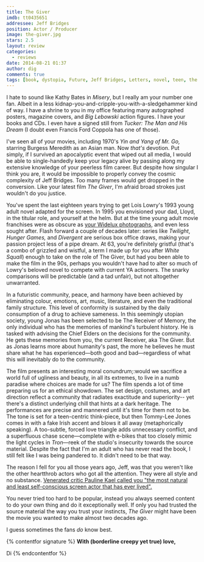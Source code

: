 ```yaml
---
title: The Giver
imdb: tt0435651
addressee: Jeff Bridges
position: Actor / Producer
image: the-giver.jpg
stars: 2.5
layout: review 
categories: 
  - reviews
date: 2014-08-21 01:37
author: dig
comments: true
tags: [book, dystopia, Future, Jeff Bridges, Letters, novel, teen, the giver, utopia, YA novel]
---
```

I hate to sound like Kathy Bates in _Misery_, but I really am your number one fan. Albeit in a less kidnap-you-and-cripple-you-with-a-sledgehammer kind of way. I have a shrine to you in my office featuring many autographed posters, magazine covers, and _Big Lebowski_ action figures. I have your books and CDs. I even have a signed still from *Tucker: The Man and His Dream* (I doubt even Francis Ford Coppola has one of those).

I've seen all of your movies, including 1970's _Yin and Yang of Mr. Go,_ starring Burgess Meredith as an Asian man. Now _that's_ devotion. Put simply, if I survived an apocalyptic event that wiped out all media, I would be able to single-handedly keep your legacy alive by passing along my extensive knowledge of your peerless film career. But despite how singular I think you are, it would be impossible to properly convey the cosmic complexity of Jeff Bridges. Too many frames would get dropped in the conversion. Like your latest film _The Giver_, I'm afraid broad strokes just wouldn't do you justice.

You've spent the last eighteen years trying to get Lois Lowry's 1993 young adult novel adapted for the screen. In 1995 you envisioned your dad, Lloyd, in the titular role, and yourself at the helm. But at the time young adult movie franchises were as obscure as [your Widelux photographs][3], and even less sought after. Flash forward a couple of decades later: series like _Twilight_, _Hunger Games,_ and _Divergent_ are serious box office draws, making your passion project less of a pipe dream. At 63, you're definitely gristful (that's a combo of grizzled and wistful, a term I made up for you after _White Squall_) enough to take on the role of The Giver, but had you been able to make the film in the 90s, perhaps you wouldn't have had to alter so much of Lowry's beloved novel to compete with current YA actioners. The snarky comparisons will be predictable (and a tad unfair), but not altogether unwarranted.

   [3]: http://lens.blogs.nytimes.com/2013/04/30/the-dude-abides-wide/

In a futuristic community, peace, and harmony have been achieved by eliminating colour, emotions, art, music, literature, and even the traditional family structure. This level of conformity is sustained by the daily consumption of a drug to achieve sameness. In this seemingly utopian society, young Jonas has been selected to be The Receiver of Memory, the only individual who has the memories of mankind's turbulent history. He is tasked with advising the Chief Elders on the decisions for the community. He gets these memories from you, the current Receiver, aka The Giver. But as Jonas learns more about humanity's past, the more he believes he must share what he has experienced—both good and bad—regardless of what this will inevitably do to the community.

The film presents an interesting moral conundrum;:would we sacrifice a world full of ugliness and beauty, in all its extremes, to live in a numb paradise where choices are made for us? The film spends a lot of time preparing us for an ethical showdown. The set design, costumes, and art direction reflect a community that radiates exactitude and superiority-- yet there's a distinct underlying chill that hints at a dark heritage. The performances are precise and mannered until it's time for them not to be. The tone is set for a teen-centric think-piece, but then Tommy-Lee Jones comes in with a fake Irish accent and blows it all away (metaphorically speaking). A too-subtle, forced love triangle adds unnecessary conflict, and a superfluous chase scene—complete with e-bikes that too closely mimic the light cycles in _Tron_—reek of the studio's insecurity towards the source material. Despite the fact that I'm an adult who has never read the book, I still felt like I was being pandered to. It didn't need to be that way.

The reason I fell for you all those years ago, Jeff, was that you weren't like the other heartthrob actors who got all the attention. They were all style and no substance. [Venerated critic Pauline Kael called you "the most natural and least self-conscious screen actor that has ever lived".][4]

   [4]: http://www.theatlantic.com/magazine/archive/2012/09/a-critic-and-a-poet/309070/

You never tried too hard to be popular, instead you always seemed content to do your own thing and do it exceptionally well. If only you had trusted the source material the way you trust your instincts, _The Giver_ might have been the movie you wanted to make almost two decades ago.

I guess sometimes the fans _do_ know best.

{% contentfor signature %}
**With (borderline creepy yet true) love,**

Di
{% endcontentfor %}